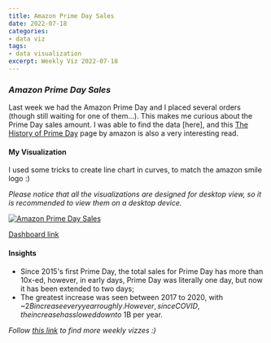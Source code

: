 ```yaml
---
title: Amazon Prime Day Sales
date: 2022-07-18
categories:
- data viz
tags:
- data visualization
excerpt: Weekly Viz 2022-07-18
---
```


### *Amazon Prime Day Sales*

Last week we had the Amazon Prime Day and I placed several orders (though still waiting for one of them...). This makes me curious about the Prime Day sales amount. I was able to find the data [here], and this [The History of Prime Day](https://www.aboutamazon.com/news/retail/the-history-of-prime-day) page by amazon is also a very interesting read.  

#### My Visualization

I used some tricks to create line chart in curves, to match the amazon smile logo :)  

*Please notice that all the visualizations are designed for desktop view, so it is recommended to view them on a desktop device.*  

<div class='tableauPlaceholder' id='viz1658204095642' style='position: relative'>
  <noscript><a href='#'>
    <img alt='Amazon Prime Day Sales ' src='https:&#47;&#47;public.tableau.com&#47;static&#47;images&#47;20&#47;20220718AmazonPrimeDaySales&#47;AmazonPrimeDaySales&#47;1_rss.png' style='border: none' />
    </a></noscript>
  <object class='tableauViz'  style='display:none;'>
    <param name='host_url' value='https%3A%2F%2Fpublic.tableau.com%2F' />
    <param name='embed_code_version' value='3' />
    <param name='site_root' value='' />
    <param name='name' value='20220718AmazonPrimeDaySales&#47;AmazonPrimeDaySales' />
    <param name='tabs' value='no' />
    <param name='toolbar' value='yes' />
    <param name='static_image' value='https:&#47;&#47;public.tableau.com&#47;static&#47;images&#47;20&#47;20220718AmazonPrimeDaySales&#47;AmazonPrimeDaySales&#47;1.png' />
    <param name='animate_transition' value='yes' />
    <param name='display_static_image' value='yes' />
    <param name='display_spinner' value='yes' />
    <param name='display_overlay' value='yes' />
    <param name='display_count' value='yes' />
    <param name='language' value='en-US' />
    <param name='filter' value='publish=yes' />
  </object></div>           
  <script type='text/javascript'>     
  var divElement = document.getElementById('viz1658204095642');            
  var vizElement = divElement.getElementsByTagName('object')[0];       
  if ( divElement.offsetWidth > 800 ) { vizElement.style.width='600px';vizElement.style.height='627px';} else if ( divElement.offsetWidth > 500 ) { vizElement.style.width='600px';vizElement.style.height='627px';} else { vizElement.style.width='100%';vizElement.style.height='727px';}                     var scriptElement = document.createElement('script');      
  scriptElement.src = 'https://public.tableau.com/javascripts/api/viz_v1.js';  
  vizElement.parentNode.insertBefore(scriptElement, vizElement);           
</script>  

[Dashboard link](https://public.tableau.com/views/20220718AmazonPrimeDaySales/AmazonPrimeDaySales?:language=en-US&publish=yes&:display_count=n&:origin=viz_share_link)
  
#### Insights
* Since 2015's first Prime Day, the total sales for Prime Day has more than 10x-ed, however, in early days, Prime Day was literally one day, but now it has been extended to two days;  
* The greatest increase was seen between 2017 to 2020, with ~$2B increase every year roughly. However, since COVID, the increase has slowed down to ~$1B per year.  
  
*Follow [this link](https://yudong-94.github.io/personal-website/project/WeeklyViz2022/) to find more weekly vizzes :)*
